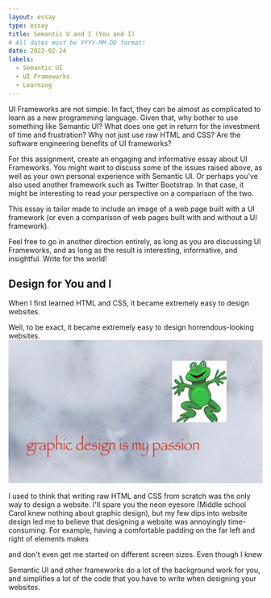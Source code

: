 ```yaml
---
layout: essay
type: essay
title: Semantic U and I (You and I) 
# All dates must be YYYY-MM-DD format!
date: 2022-02-24
labels:
  - Semantic UI
  - UI Frameworks
  - Learning
---
```


UI Frameworks are not simple. In fact, they can be almost as complicated to 
learn as a new programming language. Given that, why bother to use something like Semantic UI? 
What does one get in return for the investment of time and frustration? Why not just use raw HTML and CSS? 
Are the software engineering benefits of UI frameworks?

For this assignment, create an engaging and informative essay about UI Frameworks. 
You might want to discuss some of the issues raised above, as well as your own personal experience with 
Semantic UI. Or perhaps you’ve also used another framework such as Twitter Bootstrap. In that case, 
it might be interesting to read your perspective on a comparison of the two.

This essay is tailor made to include an image of a web page built with a UI framework 
(or even a comparison of web pages built with and without a UI framework).

Feel free to go in another direction entirely, as long as you are discussing UI Frameworks, 
and as long as the result is interesting, informative, and insightful. Write for the world!

## Design for You and I
When I first learned HTML and CSS, it became extremely easy to design websites. 

Well, to be exact, it became extremely easy to design horrendous-looking websites. 
<img class="ui medium center floated rounded image" src="../images/graphic_design.jpg">

I used to think that writing raw HTML and CSS from scratch was the only way to design a website. I'll spare you the neon eyesore (Middle school Carol knew nothing about graphic design), but my few dips into website design led me to believe that designing a website was annoyingly time-consuming. For example, having a comfortable padding on the far left and right of elements makes 

and don't even get me started on different screen sizes. Even though I knew 

Semantic UI and other frameworks do a lot of the background work for you, and simplifies a lot of the code that you have to write when designing your websites. 
